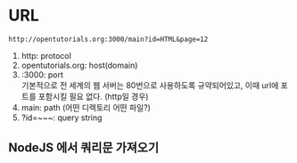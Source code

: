 # URL
 
```http://opentutorials.org:3000/main?id=HTML&page=12```
1. http: protocol
2. opentutorials.org: host(domain)
3. :3000: port  
기본적으로 전 세계의 웹 서버는 80번으로 사용하도록 규약되어있고, 이때 url에 포트를 포함시킬 필요 없다. (http일 경우)
4. main: path (어떤 디렉토리 어떤 파일?)
5. ?id=~~~: query string  

## NodeJS 에서 쿼리문 가져오기
